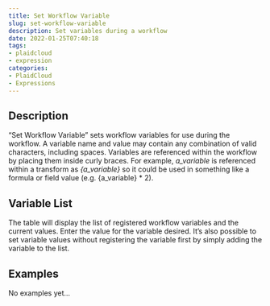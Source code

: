 ```yaml
---
title: Set Workflow Variable
slug: set-workflow-variable
description: Set variables during a workflow
date: 2022-01-25T07:40:18
tags:
- plaidcloud
- expression
categories:
- PlaidCloud
- Expressions
---
```




## Description


“Set Workflow Variable” sets workflow variables for use during the workflow. A variable name and value may contain any combination of valid characters, including spaces. Variables are referenced within the workflow by placing them inside curly braces. For example, *a\_variable* is referenced within a transform as *{a\_variable}* so it could be used in something like a formula or field value (e.g. {a\_variable} * 2).



## Variable List


The table will display the list of registered workflow variables and the current values. Enter the value for the variable desired. It’s also possible to set variable values without registering the variable first by simply adding the variable to the list.







## Examples

No examples yet...
